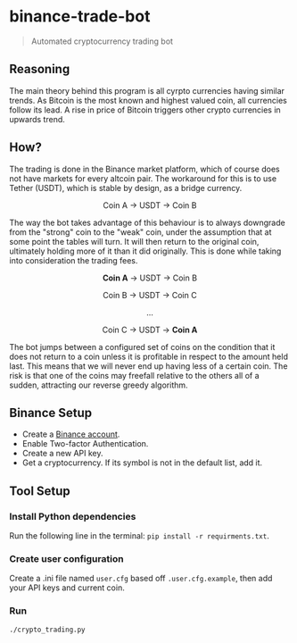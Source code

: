 # binance-trade-bot

>Automated cryptocurrency trading bot

## Reasoning

The main theory behind this program is all cyrpto currencies having similar trends. As Bitcoin is the most known and highest valued coin, all currencies follow its lead.
A rise in price of Bitcoin triggers other crypto currencies in upwards trend.


## How?

The trading is done in the Binance market platform, which of course does not have markets for every altcoin pair. The workaround for this is to use Tether (USDT), which is stable by design, as a bridge currency.

<p align="center">
  Coin A → USDT → Coin B
</p>

The way the bot takes advantage of this behaviour is to always downgrade from the "strong" coin to the "weak" coin, under the assumption that at some point the tables will turn. It will then return to the original coin, ultimately holding more of it than it did originally. This is done while taking into consideration the trading fees.

<div align="center">
  <p><b>Coin A</b> → USDT → Coin B</p>
  <p>Coin B → USDT → Coin C</p>
  <p>...</p>
  <p>Coin C → USDT → <b>Coin A</b></p>
</div>

The bot jumps between a configured set of coins on the condition that it does not return to a coin unless it is profitable in respect to the amount held last. This means that we will never end up having less of a certain coin. The risk is that one of the coins may freefall relative to the others all of a sudden, attracting our reverse greedy algorithm.

## Binance Setup

* Create a [Binance account](https://www.binance.com/hw_register.html).
* Enable Two-factor Authentication.
* Create a new API key.
* Get a cryptocurrency. If its symbol is not in the default list, add it.

## Tool Setup

### Install Python dependencies

Run the following line in the terminal: `pip install -r requirments.txt`.

### Create user configuration

Create a .ini file named `user.cfg` based off `.user.cfg.example`, then add your API keys and current coin.

### Run

`./crypto_trading.py`

